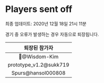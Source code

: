 # Players sent off
최종 업데이트: 2020년 12월 18일 21시 11분


경기 중 오류가 발생하는 경우 자동으로 퇴장됩니다.


| 퇴장된 참가자 |
|:---:|
| 🤦‍@Wisdom-Kim |
| prototype_v1.2@sukk719 |
| Spurs@hansol000808 |